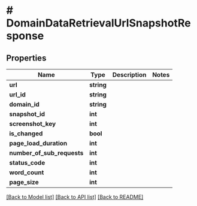 # # DomainDataRetrievalUrlSnapshotResponse

## Properties

Name | Type | Description | Notes
------------ | ------------- | ------------- | -------------
**url** | **string** |  |
**url_id** | **string** |  |
**domain_id** | **string** |  |
**snapshot_id** | **int** |  |
**screenshot_key** | **int** |  |
**is_changed** | **bool** |  |
**page_load_duration** | **int** |  |
**number_of_sub_requests** | **int** |  |
**status_code** | **int** |  |
**word_count** | **int** |  |
**page_size** | **int** |  |

[[Back to Model list]](../../README.md#models) [[Back to API list]](../../README.md#endpoints) [[Back to README]](../../README.md)
